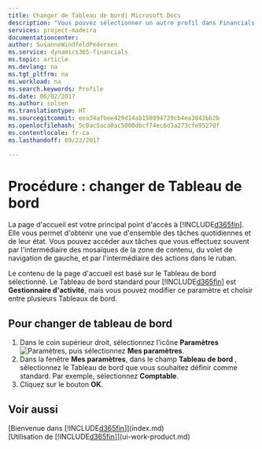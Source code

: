 ```yaml
---
title: Changer de Tableau de bord| Microsoft Docs
description: "Vous pouvez sélectionner un autre profil dans Financials pour modifier ce que vous voyez sur votre page Accueil."
services: project-madeira
documentationcenter: 
author: SusanneWindfeldPedersen
ms.service: dynamics365-financials
ms.topic: article
ms.devlang: na
ms.tgt_pltfrm: na
ms.workload: na
ms.search.keywords: Profile
ms.date: 06/02/2017
ms.author: solsen
ms.translationtype: HT
ms.sourcegitcommit: eea34afbee429d14ab150894729cb4ea3843bb2b
ms.openlocfilehash: 5c0ac5aca0ac5000dbcf74ec6d3a273cfe95270f
ms.contentlocale: fr-ca
ms.lasthandoff: 09/22/2017

---
```

# <a name="how-to-change-the-role-center"></a>Procédure : changer de Tableau de bord
La page d'accueil est votre principal point d'accès à [!INCLUDE[d365fin](includes/d365fin_md.md)]. Elle vous permet d'obtenir une vue d'ensemble des tâches quotidiennes et de leur état. Vous pouvez accéder aux tâches que vous effectuez souvent par l'intermédiaire des mosaïques de la zone de contenu, du volet de navigation de gauche, et par l'intermédiaire des actions dans le ruban.

Le contenu de la page d'accueil est basé sur le Tableau de bord sélectionné. Le Tableau de bord standard pour [!INCLUDE[d365fin](includes/d365fin_md.md)] est **Gestionnaire d'activité**, mais vous pouvez modifier ce paramètre et choisir entre plusieurs Tableaux de bord.

## <a name="to-change-role-center"></a>Pour changer de tableau de bord
1. Dans le coin supérieur droit, sélectionnez l'icône **Paramètres** ![Paramètres](media/ui-experience/settings_icon_small.png "Icône Paramètres du tableau de bord"), puis sélectionnez **Mes paramètres**.
2. Dans la fenêtre **Mes paramètres**, dans le champ **Tableau de bord** , sélectionnez le Tableau de bord que vous souhaitez définir comme standard. Par exemple, sélectionnez **Comptable**.
3. Cliquez sur le bouton **OK**.

## <a name="see-also"></a>Voir aussi
[Bienvenue dans [!INCLUDE[d365fin](includes/d365fin_md.md)]](index.md)  
[Utilisation de [!INCLUDE[d365fin](includes/d365fin_md.md)]](ui-work-product.md)  

